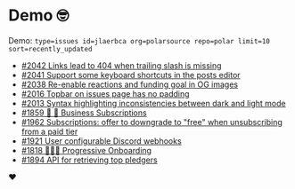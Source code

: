 # Demo 🤓

Demo: `type=issues id=jlaerbca org=polarsource repo=polar limit=10 sort=recently_updated`

<!-- POLAR type=issues id=jlaerbca org=polarsource repo=polar limit=10 sort=recently_updated -->

* [#2042 Links lead to 404 when trailing slash is missing ](https://github.com/polarsource/polar/issues/2042)
* [#2041 Support some keyboard shortcuts in the posts editor](https://github.com/polarsource/polar/issues/2041)
* [#2038 Re-enable reactions and funding goal in OG images](https://github.com/polarsource/polar/issues/2038)
* [#2016 Topbar on issues page has no padding](https://github.com/polarsource/polar/issues/2016)
* [#2013 Syntax highlighting inconsistencies between dark and light mode](https://github.com/polarsource/polar/issues/2013)
* [#1859 🎯 🔁 Business Subscriptions](https://github.com/polarsource/polar/issues/1859)
* [#1962 Subscriptions: offer to downgrade to "free" when unsubscribing from a paid tier](https://github.com/polarsource/polar/issues/1962)
* [#1921 User configurable Discord webhooks](https://github.com/polarsource/polar/issues/1921)
* [#1818 🎯👋🏼 Progressive Onboarding](https://github.com/polarsource/polar/issues/1818)
* [#1894 API for retrieving top pledgers](https://github.com/polarsource/polar/issues/1894)

<!-- POLAR-END id=jlaerbca -->

❤️